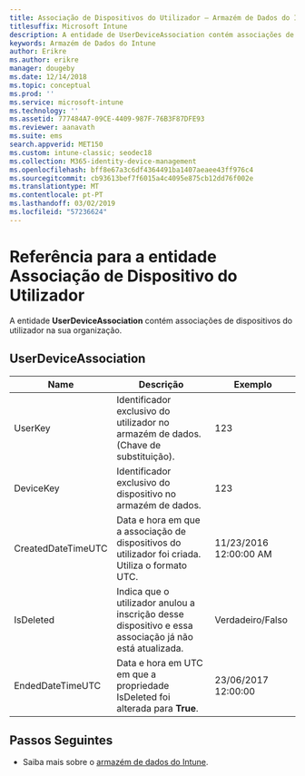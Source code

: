 ```yaml
---
title: Associação de Dispositivos do Utilizador – Armazém de Dados do Intune
titlesuffix: Microsoft Intune
description: A entidade de UserDeviceAssociation contém associações de dispositivo do utilizador na sua organização.
keywords: Armazém de Dados do Intune
author: Erikre
ms.author: erikre
manager: dougeby
ms.date: 12/14/2018
ms.topic: conceptual
ms.prod: ''
ms.service: microsoft-intune
ms.technology: ''
ms.assetid: 777484A7-09CE-4409-987F-76B3F87DFE93
ms.reviewer: aanavath
ms.suite: ems
search.appverid: MET150
ms.custom: intune-classic; seodec18
ms.collection: M365-identity-device-management
ms.openlocfilehash: bff8e67a3c6df4364491ba1407aeaee43ff976c4
ms.sourcegitcommit: cb93613bef7f6015a4c4095e875cb12dd76f002e
ms.translationtype: MT
ms.contentlocale: pt-PT
ms.lasthandoff: 03/02/2019
ms.locfileid: "57236624"
---
```

# <a name="reference-for-user-device-association-entity"></a>Referência para a entidade Associação de Dispositivo do Utilizador

A entidade **UserDeviceAssociation** contém associações de dispositivos do utilizador na sua organização.

## <a name="userdeviceassociation"></a>UserDeviceAssociation


|        Name        |                                           Descrição                                            |        Exemplo         |
|--------------------|--------------------------------------------------------------------------------------------------|------------------------|
|      UserKey       |              Identificador exclusivo do utilizador no armazém de dados. (Chave de substituição).               |          123           |
|     DeviceKey      |                      Identificador exclusivo do dispositivo no armazém de dados.                      |          123           |
| CreatedDateTimeUTC |           Data e hora em que a associação de dispositivos do utilizador foi criada. Utiliza o formato UTC.           | 11/23/2016 12:00:00 AM |
|     IsDeleted      | Indica que o utilizador anulou a inscrição desse dispositivo e essa associação já não está atualizada. |       Verdadeiro/Falso       |
|  EndedDateTimeUTC  |              Data e hora em UTC em que a propriedade IsDeleted foi alterada para <strong>True</strong>.               | 23/06/2017 12:00:00 |

## <a name="next-steps"></a>Passos Seguintes

- Saiba mais sobre o [armazém de dados do Intune](reports-nav-create-intune-reports.md).

